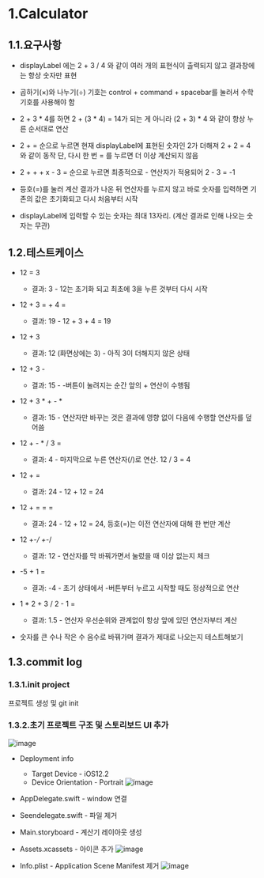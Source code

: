 # 1.Calculator


## 1.1.요구사항

- displayLabel 에는 2 + 3 / 4 와 같이 여러 개의 표현식이 출력되지 않고 결과창에는 항상 숫자만 표현

- 곱하기(×)와 나누기(÷) 기호는 control + command + spacebar를 눌러서 수학 기호를 사용해야 함

- 2 + 3 * 4를 하면 2 + (3 * 4) = 14가 되는 게 아니라 (2 + 3) * 4 와 같이 항상 누른 순서대로 연산

- 2 + =  순으로 누르면 현재 displayLabel에 표현된 숫자인 2가 더해져 2 + 2 = 4 와 같이 동작
  단, 다시 한 번 = 를 누르면 더 이상 계산되지 않음

- 2 + + + x - 3 = 순으로 누르면 최종적으로 - 연산자가 적용되어 2 - 3 = -1

- 등호(=)를 눌러 계산 결과가 나온 뒤 연산자를 누르지 않고 바로 숫자를 입력하면 
  기존의 값은 초기화되고 다시 처음부터 시작

- displayLabel에 입력할 수 있는 숫자는 최대 13자리.  (계산 결과로 인해 나오는 숫자는 무관)

## 1.2.테스트케이스

- 12 = 3          
    - 결과: 3  -  12는 초기화 되고 최초에 3을 누른 것부터 다시 시작

- 12 + 3 = + 4 =  
    - 결과: 19 -  12 + 3 + 4 = 19

- 12 + 3          
    - 결과: 12 (화면상에는 3) - 아직 3이 더해지지 않은 상태

- 12 + 3 -        
    - 결과: 15 -  -버튼이 눌려지는 순간 앞의 + 연산이 수행됨

- 12 + 3 * + - *  
    - 결과: 15 -  연산자만 바꾸는 것은 결과에 영향 없이 다음에 수행할 연산자를 덮어씀

- 12 + - * / 3 =  
    - 결과: 4  -  마지막으로 누른 연산자(/)로 연산. 12 / 3 = 4

- 12 + =          
    - 결과: 24 -  12 + 12 = 24

- 12 + = = =      
    - 결과: 24 -  12 + 12 = 24,  등호(=)는 이전 연산자에 대해 한 번만 계산

- 12 +-*/ +-*/    
    - 결과: 12 -  연산자를 막 바꿔가면서 눌렀을 때 이상 없는지 체크

- -5 + 1 =       
    - 결과: -4 -  초기 상태에서 -버튼부터 누르고 시작할 때도 정상적으로 연산

- 1 * 2 + 3 / 2 - 1 = 
    - 결과: 1.5 -  연산자 우선순위와 관계없이 항상 앞에 있던 연산자부터 계산

- 숫자를 큰 수나 작은 수 음수로 바꿔가며 결과가 제대로 나오는지 테스트해보기

## 1.3.commit log

### 1.3.1.init project
프로젝트 생성 및 git init

### 1.3.2.초기 프로젝트 구조 및 스토리보드 UI 추가

![image](https://user-images.githubusercontent.com/45344633/82724099-9dc11080-9d0e-11ea-8c5c-b102084d973b.png)

- Deployment info
    - Target Device - iOS12.2
    - Device Orientation - Portrait
![image](https://user-images.githubusercontent.com/45344633/82723604-f9899a80-9d0a-11ea-9fc2-aa2ec7e8bc0e.png)

- AppDelegate.swift - window 연결

- Seendelegate.swift - 파일 제거

- Main.storyboard - 계산기 레이아웃 생성

- Assets.xcassets - 아이콘 추가
![image](https://user-images.githubusercontent.com/45344633/82723460-1d001580-9d0a-11ea-9366-85ed10f8dbf4.png)

- Info.plist - Application Scene Manifest 제거
![image](https://user-images.githubusercontent.com/45344633/82723717-d4e1f280-9d0b-11ea-9b05-4b006297a830.png)
